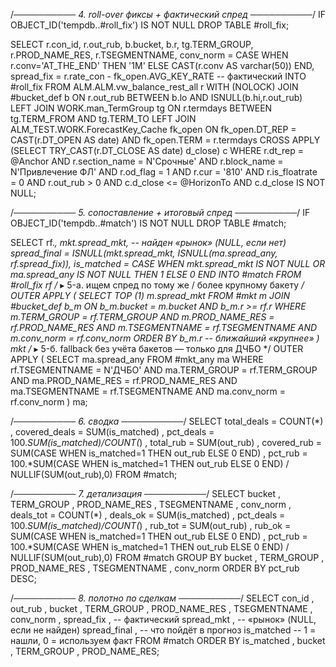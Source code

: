 /*────────── 4. roll-over фиксы + фактический спред  ──────────*/
IF OBJECT_ID('tempdb..#roll_fix') IS NOT NULL DROP TABLE #roll_fix;

SELECT
        r.con_id,
        r.out_rub,
        b.bucket,
        b.r,
        tg.TERM_GROUP,
        r.PROD_NAME_RES,
        r.TSEGMENTNAME,
        conv_norm = CASE WHEN r.conv='AT_THE_END' THEN '1M'
                         ELSE CAST(r.conv AS varchar(50)) END,
        spread_fix = r.rate_con - fk_open.AVG_KEY_RATE   -- фактический
INTO    #roll_fix
FROM    ALM.ALM.vw_balance_rest_all r  WITH (NOLOCK)
JOIN    #bucket_def              b ON r.out_rub BETWEEN b.lo AND ISNULL(b.hi,r.out_rub)
LEFT    JOIN WORK.man_TermGroup  tg ON r.termdays BETWEEN tg.TERM_FROM AND tg.TERM_TO
LEFT    JOIN ALM_TEST.WORK.ForecastKey_Cache fk_open
           ON fk_open.DT_REP = CAST(r.DT_OPEN AS date)
          AND fk_open.TERM   = r.termdays
CROSS   APPLY (SELECT TRY_CAST(r.DT_CLOSE AS date) d_close) c
WHERE   r.dt_rep = @Anchor
  AND   r.section_name = N'Срочные'
  AND   r.block_name   = N'Привлечение ФЛ'
  AND   r.od_flag      = 1
  AND   r.cur          = '810'
  AND   r.is_floatrate = 0
  AND   r.out_rub      > 0
  AND   c.d_close      <= @HorizonTo
  AND   c.d_close      IS NOT NULL;

/*────────── 5. сопоставление + итоговый спред  ──────────*/
IF OBJECT_ID('tempdb..#match') IS NOT NULL DROP TABLE #match;

SELECT  rf.*,
        mkt.spread_mkt,                       -- найден «рынок» (NULL, если нет)
        spread_final = ISNULL(mkt.spread_mkt,
                              ISNULL(ma.spread_any, rf.spread_fix)),
        is_matched   = CASE WHEN mkt.spread_mkt IS NOT NULL
                               OR ma.spread_any IS NOT NULL
                            THEN 1 ELSE 0 END
INTO    #match
FROM    #roll_fix rf
/* ▸ 5-а. ищем спред по тому же / более крупному бакету */
OUTER APPLY
(
    SELECT TOP (1) m.spread_mkt
    FROM   #mkt         m
    JOIN   #bucket_def  b_m ON b_m.bucket = m.bucket AND b_m.r >= rf.r
    WHERE  m.TERM_GROUP     = rf.TERM_GROUP
      AND  m.PROD_NAME_RES  = rf.PROD_NAME_RES
      AND  m.TSEGMENTNAME   = rf.TSEGMENTNAME
      AND  m.conv_norm      = rf.conv_norm
    ORDER  BY b_m.r                 -- ближайший «крупнее»
) mkt
/* ▸ 5-б. fallback без учёта бакетов — только для ДЧБО */
OUTER APPLY
(
    SELECT ma.spread_any
    FROM   #mkt_any ma
    WHERE  rf.TSEGMENTNAME = N'ДЧБО'
      AND  ma.TERM_GROUP     = rf.TERM_GROUP
      AND  ma.PROD_NAME_RES  = rf.PROD_NAME_RES
      AND  ma.TSEGMENTNAME   = rf.TSEGMENTNAME
      AND  ma.conv_norm      = rf.conv_norm
) ma;

/*────────── 6. сводка  ──────────*/
SELECT
    total_deals   = COUNT(*) ,
    covered_deals = SUM(is_matched) ,
    pct_deals     = 100.*SUM(is_matched)/COUNT(*) ,
    total_rub     = SUM(out_rub) ,
    covered_rub   = SUM(CASE WHEN is_matched=1 THEN out_rub ELSE 0 END) ,
    pct_rub       = 100.*SUM(CASE WHEN is_matched=1 THEN out_rub ELSE 0 END)
/                   NULLIF(SUM(out_rub),0)
FROM #match;

/*────────── 7. детализация  ──────────*/
SELECT bucket , TERM_GROUP , PROD_NAME_RES , TSEGMENTNAME , conv_norm ,
       deals_tot = COUNT(*) ,
       deals_ok  = SUM(is_matched) ,
       pct_deals = 100.*SUM(is_matched)/COUNT(*) ,
       rub_tot   = SUM(out_rub) ,
       rub_ok    = SUM(CASE WHEN is_matched=1 THEN out_rub ELSE 0 END) ,
       pct_rub   = 100.*SUM(CASE WHEN is_matched=1 THEN out_rub ELSE 0 END)
/                  NULLIF(SUM(out_rub),0)
FROM #match
GROUP BY bucket , TERM_GROUP , PROD_NAME_RES , TSEGMENTNAME , conv_norm
ORDER BY pct_rub DESC;

/*────────── 8. полотно по сделкам  ──────────*/
SELECT con_id ,
       out_rub ,
       bucket ,
       TERM_GROUP ,
       PROD_NAME_RES ,
       TSEGMENTNAME ,
       conv_norm ,
       spread_fix ,     -- фактический
       spread_mkt ,     -- «рынок»   (NULL, если не найден)
       spread_final ,   -- что пойдёт в прогноз
       is_matched       -- 1 = нашли, 0 = используем факт
FROM   #match
ORDER  BY is_matched , bucket , TERM_GROUP , PROD_NAME_RES;
